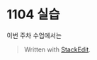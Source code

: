 # 1104 실습

이번 주차 수업에서는 


> Written with [StackEdit](https://stackedit.io/).
<!--stackedit_data:
eyJoaXN0b3J5IjpbMTk2MzA2Nzc0M119
-->